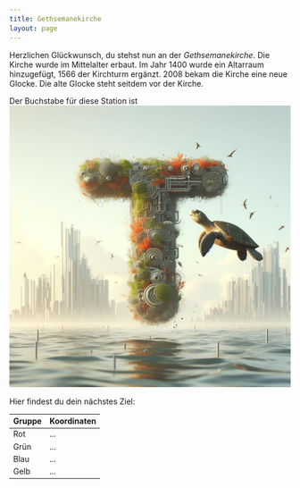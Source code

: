 ```yaml
---
title: Gethsemanekirche
layout: page
---
```


Herzlichen Glückwunsch, du stehst nun an der _Gethsemanekirche_.
Die Kirche wurde im Mittelalter erbaut. Im Jahr 1400 wurde ein Altarraum hinzugefügt, 1566 der Kirchturm ergänzt.
2008 bekam die Kirche eine neue Glocke.
Die alte Glocke steht seitdem vor der Kirche.

Der Buchstabe für diese Station ist  
![T](turtle.jpg)

Hier findest du dein nächstes Ziel:

| Gruppe | Koordinaten |
| ------ | ----------- |
| Rot    | ...         |
| Grün   | ...         |
| Blau   | ...         |
| Gelb   | ...         |
